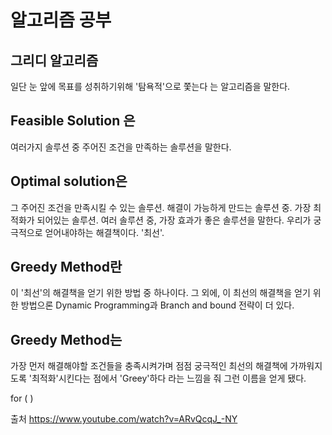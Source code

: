 # 알고리즘 공부



## 그리디 알고리즘
일단 눈 앞에 목표를 성취하기위해
'탐욕적'으로 쫓는다 는 알고리즘을 말한다.

## Feasible Solution 은
여러가지 솔루션 중
주어진 조건을 만족하는 솔루션을 말한다.

## Optimal solution은
그 주어진 조건을 만족시킬 수 있는 솔루션.
해결이 가능하게 만드는 솔루션 중.
가장 최적화가 되어있는 솔루션.
여러 솔루션 중, 가장 효과가 좋은 솔루션을 말한다.
우리가 궁극적으로 얻어내야하는 해결책이다.
'최선'.

## Greedy Method란
이 '최선'의 해결책을 얻기 위한 방법 중 하나이다.
그 외에, 이 최선의 해결책을 얻기 위한 방법으론
Dynamic Programming과 Branch and bound
전략이 더 있다.

## Greedy Method는
가장 먼저 해결해야할 조건들을 충족시켜가며
점점 궁극적인 최선의 해결책에 가까워지도록
'최적화'시킨다는 점에서 'Greey'하다 라는 느낌을 줘
그런 이름을 얻게 됐다.

for ( )


출처
https://www.youtube.com/watch?v=ARvQcqJ_-NY